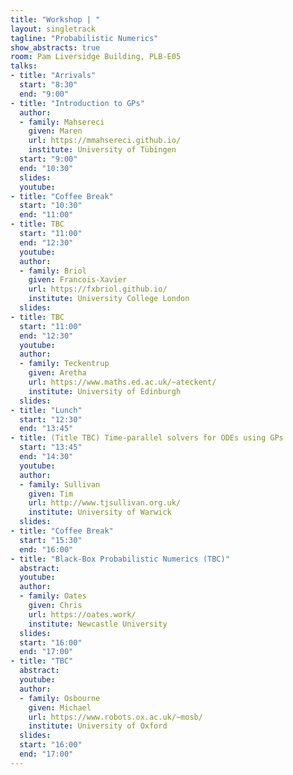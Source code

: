 ```yaml
---
title: "Workshop | "
layout: singletrack
tagline: "Probabilistic Numerics"
show_abstracts: true
room: Pam Liversidge Building, PLB-E05
talks:
- title: "Arrivals"
  start: "8:30"
  end: "9:00"
- title: "Introduction to GPs"
  author:
  - family: Mahsereci
    given: Maren
    url: https://mmahsereci.github.io/
    institute: University of Tübingen
  start: "9:00"
  end: "10:30"
  slides: 
  youtube: 
- title: "Coffee Break"
  start: "10:30"
  end: "11:00"
- title: TBC
  start: "11:00"
  end: "12:30"
  youtube: 
  author:
  - family: Briol
    given: Francois-Xavier
    url: https://fxbriol.github.io/
    institute: University College London
  slides: 
- title: TBC
  start: "11:00"
  end: "12:30"
  youtube: 
  author:
  - family: Teckentrup
    given: Aretha
    url: https://www.maths.ed.ac.uk/~ateckent/
    institute: University of Edinburgh
  slides: 
- title: "Lunch"
  start: "12:30"
  end: "13:45"  
- title: (Title TBC) Time-parallel solvers for ODEs using GPs
  start: "13:45"
  end: "14:30"
  youtube: 
  author:
  - family: Sullivan
    given: Tim
    url: http://www.tjsullivan.org.uk/
    institute: University of Warwick
  slides: 
- title: "Coffee Break"
  start: "15:30"
  end: "16:00"
- title: "Black-Box Probabilistic Numerics (TBC)"
  abstract:
  youtube:
  author:
  - family: Oates 
    given: Chris
    url: https://oates.work/
    institute: Newcastle University
  slides: 
  start: "16:00"
  end: "17:00"
- title: "TBC"
  abstract:
  youtube:
  author:
  - family: Osbourne
    given: Michael 
    url: https://www.robots.ox.ac.uk/~mosb/
    institute: University of Oxford
  slides: 
  start: "16:00"
  end: "17:00"
---
```

